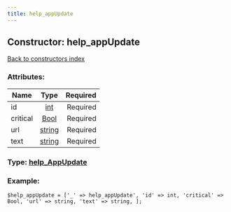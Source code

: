 ```yaml
---
title: help_appUpdate
---
```

## Constructor: help\_appUpdate  
[Back to constructors index](index.md)



### Attributes:

| Name     |    Type       | Required |
|----------|:-------------:|---------:|
|id|[int](../types/int.md) | Required|
|critical|[Bool](../types/Bool.md) | Required|
|url|[string](../types/string.md) | Required|
|text|[string](../types/string.md) | Required|



### Type: [help\_AppUpdate](../types/help_AppUpdate.md)


### Example:

```
$help_appUpdate = ['_' => help_appUpdate', 'id' => int, 'critical' => Bool, 'url' => string, 'text' => string, ];
```